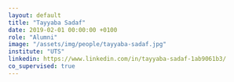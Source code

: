 ```yaml
---
layout: default
title: "Tayyaba Sadaf"
date: 2019-02-01 00:00:00 +0100
role: "Alumni"
image: "/assets/img/people/tayyaba-sadaf.jpg"
institute: "UTS"
linkedin: https://www.linkedin.com/in/tayyaba-sadaf-1ab9061b3/
co_supervised: true
---
```

